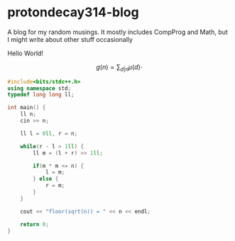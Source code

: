 # protondecay314-blog

A blog for my random musings. It mostly includes CompProg and Math, but I might write about other stuff occasionally

Hello World!

$$g(n) = \sum_{d | n} \mu(d) \cdot $$

```c++
#include<bits/stdc++.h>
using namespace std;
typedef long long ll;

int main() {
    ll n;
    cin >> n;

    ll l = 0ll, r = n;

    while(r - l > 1ll) {
        ll m = (l + r) >> 1ll;

        if(m * m <= n) {
            l = m;
        } else {
            r = m;
        }
    }

    cout << "floor(sqrt(n)) = " << n << endl;

    return 0;
}
```